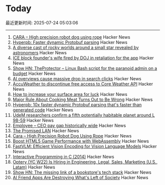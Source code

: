 # Today

最近更新时间: 2025-07-24 05:03:06

--- 
1. [CARA – High precision robot dog using rope](https://www.aaedmusa.com/projects/cara) Hacker News
2. [Hyperpb: Faster dynamic Protobuf parsing](https://buf.build/blog/hyperpb) Hacker News
3. [A diverse cast of rocky worlds around a small star revealed by astronomers](https://nouvelles.umontreal.ca/en/article/2025/07/22/a-udem-team-confirms-a-fifth-potentially-habitable-planet-around-l-98-59-a-red-dwarf-35-l/) Hacker News
4. [ICE block founder's wife fired by DOJ in retaliation for the app](https://www.newsweek.com/iceblock-app-founder-wife-fired-doj-carolyn-feinstein-2102214) Hacker News
5. [Show HN: TheProtector – Linux Bash script for the paranoid admin on a budget](https://github.com/IHATEGIVINGAUSERNAME/theProtector) Hacker News
6. [AI overviews cause massive drop in search clicks](https://arstechnica.com/ai/2025/07/research-shows-google-ai-overviews-reduce-website-clicks-by-almost-half/) Hacker News
7. [AccuWeather to discontinue free access to Core Weather API](https://developer.accuweather.com/new-portal) Hacker News
8. [How to increase your surface area for luck](https://usefulfictions.substack.com/p/how-to-increase-your-surface-area) Hacker News
9. [Major Rule About Cooking Meat Turns Out to Be Wrong](https://www.seriouseats.com/meat-resting-science-11776272) Hacker News
10. [Hyperpb: 10x faster dynamic Protobuf parsing that's faster than generated code](https://buf.build/blog/hyperpb) Hacker News
11. [UdeM researchers confirm a fifth potentially habitable planet around L 98-59](https://nouvelles.umontreal.ca/en/article/2025/07/22/a-udem-team-confirms-a-fifth-potentially-habitable-planet-around-l-98-59-a-red-dwarf-35-l/) Hacker News
12. [Employee – CEO pay gap historically wide](https://www.cnn.com/2025/07/23/business/afl-cio-executive-paywatch-report) Hacker News
13. [The Promised LAN](https://tpl.house/) Hacker News
14. [Cara – High Precision Robot Dog Using Rope](https://www.aaedmusa.com/projects/cara) Hacker News
15. [Boost HTML5 Game Performance with WebAssembly](https://playgama.com/blog/general/boost-html5-game-performance-with-webassembly/) Hacker News
16. [FastVLM: Efficient Vision Encoding for Vision Language Models](https://machinelearning.apple.com/research/fast-vision-language-models) Hacker News
17. [Interactive Programming in C (2014)](https://nullprogram.com/blog/2014/12/23/) Hacker News
18. [Optery (YC W22) Is Hiring in Engineering, Legal, Sales, Marketing (U.S., Latam)](https://www.optery.com/careers/) Hacker News
19. [Show HN: The missing link of a bookstore's tech stack](https://bookhead.net/) Hacker News
20. [AI Friend Apps Are Destroying What's Left of Society](https://www.currentaffairs.org/news/ai-friend-apps-are-destroying-whats-left-of-society) Hacker News

